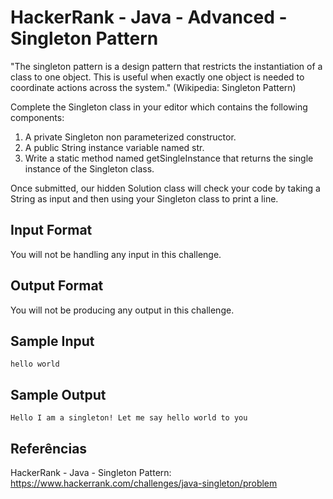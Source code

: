 # HackerRank - Java - Advanced - Singleton Pattern

"The singleton pattern is a design pattern that restricts the instantiation of a class to one object.
This is useful when exactly one object is needed to coordinate actions across the system."
(Wikipedia: Singleton Pattern)

Complete the Singleton class in your editor which contains the following components:
1. A private Singleton non parameterized constructor.
2. A public String instance variable named str.
3. Write a static method named getSingleInstance that returns the single instance of the Singleton class.

Once submitted, our hidden Solution class will check your code by taking a String as input and then using 
your Singleton class to print a line.


## Input Format
You will not be handling any input in this challenge.


## Output Format
You will not be producing any output in this challenge.


## Sample Input
```hello world```


## Sample Output
```Hello I am a singleton! Let me say hello world to you```


## Referências
HackerRank - Java - Singleton Pattern:
https://www.hackerrank.com/challenges/java-singleton/problem